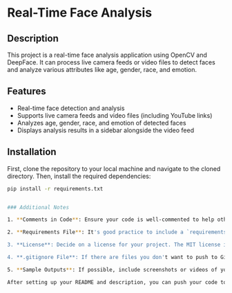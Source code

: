 # Real-Time Face Analysis

## Description
This project is a real-time face analysis application using OpenCV and DeepFace. It can process live camera feeds or video files to detect faces and analyze various attributes like age, gender, race, and emotion.

## Features
- Real-time face detection and analysis
- Supports live camera feeds and video files (including YouTube links)
- Analyzes age, gender, race, and emotion of detected faces
- Displays analysis results in a sidebar alongside the video feed

## Installation

First, clone the repository to your local machine and navigate to the cloned directory. Then, install the required dependencies:

```bash
pip install -r requirements.txt


### Additional Notes

1. **Comments in Code**: Ensure your code is well-commented to help others understand how it works.

2. **Requirements File**: It's good practice to include a `requirements.txt` file with all the necessary Python packages. You can generate this file using `pip freeze > requirements.txt`.

3. **License**: Decide on a license for your project. The MIT license is a common choice, but you should choose the one that best fits your project.

4. **.gitignore File**: If there are files you don't want to push to GitHub (like local configuration files, Python bytecode files, etc.), add them to a `.gitignore` file.

5. **Sample Outputs**: If possible, include screenshots or videos of your project in action in the README file.

After setting up your README and description, you can push your code to the repository. Make sure to commit often and write clear, descriptive commit messages.
